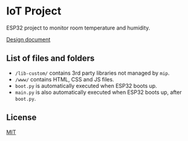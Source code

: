# IoT Project
ESP32 project to monitor room temperature and humidity.

[Design document](https://docs.google.com/document/d/1nviKiFsDmlR3RfjStg4YKHOSAtpBClvGuQ-qJb5EANo/)

## List of files and folders
- `/lib-custom/` contains 3rd party libraries not managed by `mip`.
- `/www/` contains HTML, CSS and JS files.
- `boot.py` is automatically executed when ESP32 boots up.
- `main.py` is also automatically executed when ESP32 boots up, after `boot.py`.

## License
[MIT](LICENSE)
